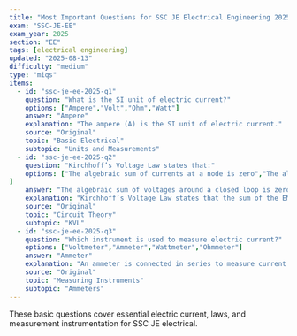 ```yaml
---
title: "Most Important Questions for SSC JE Electrical Engineering 2025"
exam: "SSC-JE-EE"
exam_year: 2025
section: "EE"
tags: [electrical engineering]
updated: "2025-08-13"
difficulty: "medium"
type: "miqs"
items:
  - id: "ssc-je-ee-2025-q1"
    question: "What is the SI unit of electric current?"
    options: ["Ampere","Volt","Ohm","Watt"]
    answer: "Ampere"
    explanation: "The ampere (A) is the SI unit of electric current."
    source: "Original"
    topic: "Basic Electrical"
    subtopic: "Units and Measurements"
  - id: "ssc-je-ee-2025-q2"
    question: "Kirchhoff’s Voltage Law states that:"
    options: ["The algebraic sum of currents at a node is zero","The algebraic sum of voltages around a closed loop is zero","Voltage is proportional to current","Resistance opposes current"
]
    answer: "The algebraic sum of voltages around a closed loop is zero"
    explanation: "Kirchhoff’s Voltage Law states that the sum of the EMFs and voltage drops around any closed loop is zero."
    source: "Original"
    topic: "Circuit Theory"
    subtopic: "KVL"
  - id: "ssc-je-ee-2025-q3"
    question: "Which instrument is used to measure electric current?"
    options: ["Voltmeter","Ammeter","Wattmeter","Ohmmeter"]
    answer: "Ammeter"
    explanation: "An ammeter is connected in series to measure current in a circuit."
    source: "Original"
    topic: "Measuring Instruments"
    subtopic: "Ammeters"
---
```


These basic questions cover essential electric current, laws, and measurement instrumentation for SSC JE electrical.